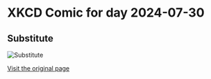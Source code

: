 
# XKCD Comic for day 2024-07-30

## Substitute

![Substitute](https://imgs.xkcd.com/comics/substitute.png "YOU THINK THIS IS FUNNY?")

[Visit the original page](https://xkcd.com/135/)
